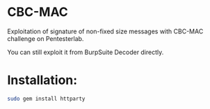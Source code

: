 # CBC-MAC
Exploitation of signature of non-fixed size messages with CBC-MAC challenge on Pentesterlab.

You can still exploit it from BurpSuite Decoder directly.
# Installation:
```bash
sudo gem install httparty
```

